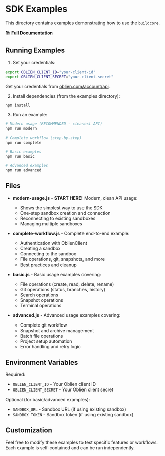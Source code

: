 # SDK Examples

This directory contains examples demonstrating how to use the `buildcore`.

📚 **[Full Documentation](https://oblien.com/docs/sandbox)**

## Running Examples

1. Set your credentials:
```bash
export OBLIEN_CLIENT_ID="your-client-id"
export OBLIEN_CLIENT_SECRET="your-client-secret"
```

Get your credentials from [oblien.com/account/api](https://oblien.com/account/api).

2. Install dependencies (from the examples directory):
```bash
npm install
```

3. Run an example:
```bash
# Modern usage (RECOMMENDED - cleanest API)
npm run modern

# Complete workflow (step-by-step)
npm run complete

# Basic examples
npm run basic

# Advanced examples
npm run advanced
```

## Files

- **modern-usage.js** - **START HERE!** Modern, clean API usage:
  - Shows the simplest way to use the SDK
  - One-step sandbox creation and connection
  - Reconnecting to existing sandboxes
  - Managing multiple sandboxes

- **complete-workflow.js** - Complete end-to-end example:
  - Authentication with OblienClient
  - Creating a sandbox
  - Connecting to the sandbox
  - File operations, git, snapshots, and more
  - Best practices and cleanup

- **basic.js** - Basic usage examples covering:
  - File operations (create, read, delete, rename)
  - Git operations (status, branches, history)
  - Search operations
  - Snapshot operations
  - Terminal operations

- **advanced.js** - Advanced usage examples covering:
  - Complete git workflow
  - Snapshot and archive management
  - Batch file operations
  - Project setup automation
  - Error handling and retry logic

## Environment Variables

Required:
- `OBLIEN_CLIENT_ID` - Your Oblien client ID
- `OBLIEN_CLIENT_SECRET` - Your Oblien client secret

Optional (for basic/advanced examples):
- `SANDBOX_URL` - Sandbox URL (if using existing sandbox)
- `SANDBOX_TOKEN` - Sandbox token (if using existing sandbox)

## Customization

Feel free to modify these examples to test specific features or workflows. Each example is self-contained and can be run independently.

